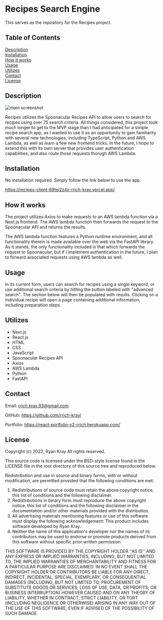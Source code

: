 # Recipes Search Engine

This serves as the repository for the Recipes project.

## Table of Contents

[Description](#description)  
[Installation](#installation)  
[How it works](#how-it-works)  
[Usage](#usage)  
[Utilizes](#utilizes)  
[Contact](#contact)  
[License](#license)

## Description

![main screenshot](./screen1.png)

Recipes utilizes the Spoonacular Recipes API to allow users to search for recipes using over 75 search criteria. All things considered, this project took much longer to get to the MVP stage than I had anticipated for a simple recipe search app, as I wanted to use it as an opportunity to gain familiarity with several new technologies, including TypeScript, Python and AWS Lambda, as well as learn a few new frontend tricks. In the future, I hope to extend this with its own server that provides user authentication capabilities, and also route those requests thorugh AWS Lambda.

## Installation

No installation required. Simply follow the link below to use the app.

https://recipes-client-69tei2z4x-rrich-kray.vercel.app/

## How it works

The project utilizes Axios to make requests to an AWS lambda function via a Next.js frontend. The AWS lambda function then forwards the request to the Spoonacular API and returns the results.

The AWS lambda function features a Python runtime environment, and all functionality therein is made available over the web via the FastAPI library. As it stands, the only functionality included is that which forwards the request to Spoonacular, but if I implement authentication in the future, I plan to forward associated requests using AWS lambda as well.

## Usage

In its current form, users can search for recipes using a single keyword, or use additional search criteria by hitting the button labeled with "advanced search". The section below will then be populated with results. Clicking on a individual recipe will open a page containing additional information, including preparation steps.

## Utilizes

- Next.js
- React.js
- HTML
- CSS
- JavaScript
- Spoonacular Recipes API
- Axios
- AWS Lambda
- Python
- FastAPI

## Contact

Email: rrich.kray.93@gmail.com

GitHub: https://github.com/rrich-kray/

Portfolio: https://react-portfolio-v2-rrich.herokuapp.com/

## License

Copyright (c) 2022, Ryan Kray
All rights reserved.

This source code is licensed under the BSD-style license found in the LICENSE file in the root directory of this source tree and reproduced below.

Redistribution and use in source and binary forms, with or without modification, are permitted provided that the following conditions are met:

1. Redistributions of source code must retain the above copyright notice, this list of conditions and the following disclaimer.
2. Redistributions in binary form must reproduce the above copyright notice, this list of conditions and the following disclaimer in the documentation and/or other materials provided with the distribution.
3. All advertising materials mentioning features or use of this software must display the following acknowledgement: This product includes software developed by Ryan Kray.
4. Neither the name of this application's developer nor the names of its contributors may be used to endorse or promote products derived from this software without specific prior written permission.

THIS SOFTWARE IS PROVIDED BY THE COPYRIGHT HOLDER ''AS IS'' AND ANY EXPRESS OR IMPLIED WARRANTIES, INCLUDING, BUT NOT LIMITED TO, THE IMPLIED WARRANTIES OF MERCHANTABILITY AND FITNESS FOR A PARTICULAR PURPOSE ARE DISCLAIMED. IN NO EVENT SHALL THE COPYRIGHT HOLDER OR CONTRIBUTORS BE LIABLE FOR ANY DIRECT, INDIRECT, INCIDENTAL, SPECIAL, EXEMPLARY, OR CONSEQUENTIAL DAMAGES (INCLUDING, BUT NOT LIMITED TO, PROCUREMENT OF SUBSTITUTE GOODS OR SERVICES; LOSS OF USE, DATA, OR PROFITS; OR BUSINESS INTERRUPTION) HOWEVER CAUSED AND ON ANY THEORY OF LIABILITY, WHETHER IN CONTRACT, STRICT LIABILITY, OR TORT (INCLUDING NEGLIGENCE OR OTHERWISE) ARISING IN ANY WAY OUT OF THE USE OF THIS SOFTWARE, EVEN IF ADVISED OF THE POSSIBILITY OF SUCH DAMAGE.

